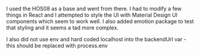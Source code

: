 I used the HOS08 as a base and went from there. I had to modify a few things in React and I attempted to style the UI with Material Design UI components which seem to work well. I also added emotion package to test that styling and it seems a tad more complex.

I also did not use env and hard coded localhost into the backendUrl var - this should be replaced with process.env

